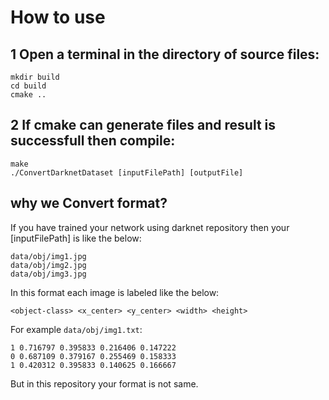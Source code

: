 # How to use 

## 1 Open a terminal in the directory of source files:

	mkdir build
	cd build
	cmake ..

## 2 If cmake can generate files and result is successfull then compile:

	make
	./ConvertDarknetDataset [inputFilePath] [outputFile]
	
## why we Convert format?
If you have trained your network using darknet repository then your [inputFilePath] is like the below:

	data/obj/img1.jpg
	data/obj/img2.jpg
	data/obj/img3.jpg
	
In this format each image is labeled like the below:

	<object-class> <x_center> <y_center> <width> <height>

For example `data/obj/img1.txt`:

	1 0.716797 0.395833 0.216406 0.147222
	0 0.687109 0.379167 0.255469 0.158333
	1 0.420312 0.395833 0.140625 0.166667

But in this repository your format is not same.

